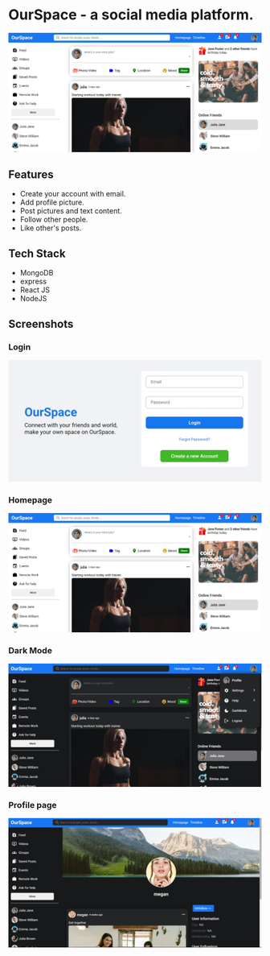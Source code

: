 # OurSpace - a social media platform.

![Image](./about/OurSpaceHomepage.jpg)

## Features

- Create your account with email.
- Add profile picture.
- Post pictures and text content.
- Follow other people.
- Like other's posts.

## Tech Stack

- MongoDB
- express
- React JS
- NodeJS

## Screenshots

### Login

![Image](./about/OurSpaceLogin.jpg)

### Homepage

![Image](./about/OurSpaceHomepage.jpg)

### Dark Mode

![Image](./about/OurSpaceDarkMode.jpg)

### Profile page

![Image](./about/OurSpaceProfilePage.jpg)

